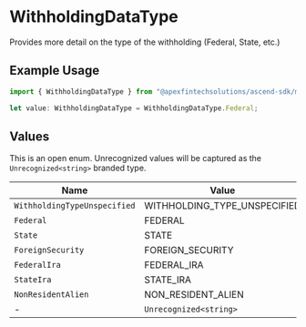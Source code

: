 # WithholdingDataType

Provides more detail on the type of the withholding (Federal, State, etc.)

## Example Usage

```typescript
import { WithholdingDataType } from "@apexfintechsolutions/ascend-sdk/models/components";

let value: WithholdingDataType = WithholdingDataType.Federal;
```

## Values

This is an open enum. Unrecognized values will be captured as the `Unrecognized<string>` branded type.

| Name                         | Value                        |
| ---------------------------- | ---------------------------- |
| `WithholdingTypeUnspecified` | WITHHOLDING_TYPE_UNSPECIFIED |
| `Federal`                    | FEDERAL                      |
| `State`                      | STATE                        |
| `ForeignSecurity`            | FOREIGN_SECURITY             |
| `FederalIra`                 | FEDERAL_IRA                  |
| `StateIra`                   | STATE_IRA                    |
| `NonResidentAlien`           | NON_RESIDENT_ALIEN           |
| -                            | `Unrecognized<string>`       |